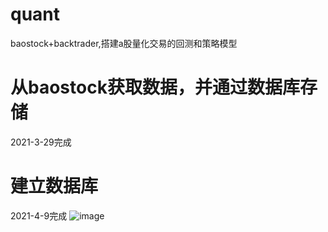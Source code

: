 # quant

baostock+backtrader,搭建a股量化交易的回测和策略模型

# 从baostock获取数据，并通过数据库存储
2021-3-29完成

# 建立数据库
2021-4-9完成
![image](https://user-images.githubusercontent.com/44064484/114054013-0af77900-98c2-11eb-8e37-85ef6dde9e5e.png)
